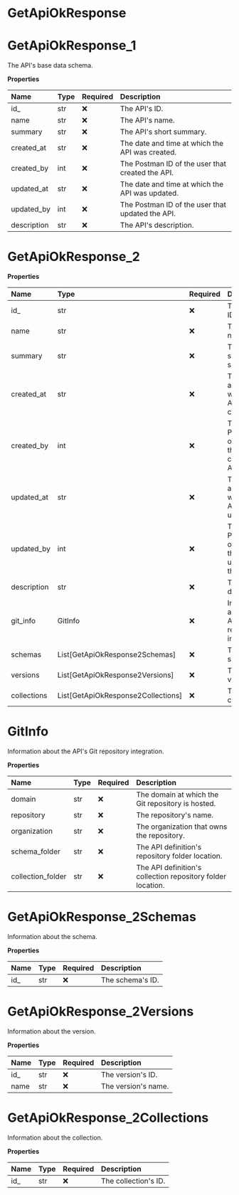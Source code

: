 # GetApiOkResponse

# GetApiOkResponse_1

The API's base data schema.

**Properties**

| Name        | Type | Required | Description                                      |
| :---------- | :--- | :------- | :----------------------------------------------- |
| id\_        | str  | ❌       | The API's ID.                                    |
| name        | str  | ❌       | The API's name.                                  |
| summary     | str  | ❌       | The API's short summary.                         |
| created_at  | str  | ❌       | The date and time at which the API was created.  |
| created_by  | int  | ❌       | The Postman ID of the user that created the API. |
| updated_at  | str  | ❌       | The date and time at which the API was updated.  |
| updated_by  | int  | ❌       | The Postman ID of the user that updated the API. |
| description | str  | ❌       | The API's description.                           |

# GetApiOkResponse_2

**Properties**

| Name        | Type                               | Required | Description                                             |
| :---------- | :--------------------------------- | :------- | :------------------------------------------------------ |
| id\_        | str                                | ❌       | The API's ID.                                           |
| name        | str                                | ❌       | The API's name.                                         |
| summary     | str                                | ❌       | The API's short summary.                                |
| created_at  | str                                | ❌       | The date and time at which the API was created.         |
| created_by  | int                                | ❌       | The Postman ID of the user that created the API.        |
| updated_at  | str                                | ❌       | The date and time at which the API was updated.         |
| updated_by  | int                                | ❌       | The Postman ID of the user that updated the API.        |
| description | str                                | ❌       | The API's description.                                  |
| git_info    | GitInfo                            | ❌       | Information about the API's Git repository integration. |
| schemas     | List[GetApiOkResponse2Schemas]     | ❌       | The API's schemas.                                      |
| versions    | List[GetApiOkResponse2Versions]    | ❌       | The API's versions.                                     |
| collections | List[GetApiOkResponse2Collections] | ❌       | The API's collections.                                  |

# GitInfo

Information about the API's Git repository integration.

**Properties**

| Name              | Type | Required | Description                                                 |
| :---------------- | :--- | :------- | :---------------------------------------------------------- |
| domain            | str  | ❌       | The domain at which the Git repository is hosted.           |
| repository        | str  | ❌       | The repository's name.                                      |
| organization      | str  | ❌       | The organization that owns the repository.                  |
| schema_folder     | str  | ❌       | The API definition's repository folder location.            |
| collection_folder | str  | ❌       | The API definition's collection repository folder location. |

# GetApiOkResponse_2Schemas

Information about the schema.

**Properties**

| Name | Type | Required | Description      |
| :--- | :--- | :------- | :--------------- |
| id\_ | str  | ❌       | The schema's ID. |

# GetApiOkResponse_2Versions

Information about the version.

**Properties**

| Name | Type | Required | Description         |
| :--- | :--- | :------- | :------------------ |
| id\_ | str  | ❌       | The version's ID.   |
| name | str  | ❌       | The version's name. |

# GetApiOkResponse_2Collections

Information about the collection.

**Properties**

| Name | Type | Required | Description          |
| :--- | :--- | :------- | :------------------- |
| id\_ | str  | ❌       | The collection's ID. |
